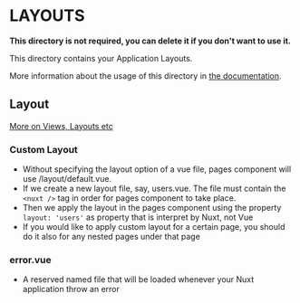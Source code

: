 # LAYOUTS

**This directory is not required, you can delete it if you don't want to use it.**

This directory contains your Application Layouts.

More information about the usage of this directory in [the documentation](https://nuxtjs.org/guide/views#layouts).

## Layout

[More on Views, Layouts etc](https://nuxtjs.org/guide/views)

### Custom Layout

- Without specifying the layout option of a vue file, pages component will use /layout/default.vue.
- If we create a new layout file, say, users.vue. The file must contain the `<nuxt />` tag in order for pages component to take place.
- Then we apply the layout in the pages component using the property `layout: 'users'` as property that is interpret by Nuxt, not Vue
- If you would like to apply custom layout for a certain page, you should do it also for any nested pages under that page

### error.vue

- A reserved named file that will be loaded whenever your Nuxt application throw an error
